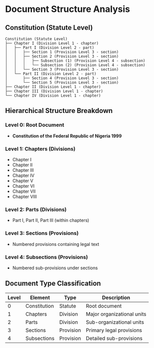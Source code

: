 # Document Structure Analysis

## Constitution (Statute Level)

```
Constitution (Statute Level)
├── Chapter I (Division Level 1 - chapter)
│   ├── Part I (Division Level 2 - part)
│   │   ├── Section 1 (Provision Level 3 - section)
│   │   ├── Section 2 (Provision Level 3 - section)
│   │   │   ├── Subsection (1) (Provision Level 4 - subsection)
│   │   │   └── Subsection (2) (Provision Level 4 - subsection)
│   │   └── Section 3 (Provision Level 3 - section)
│   └── Part II (Division Level 2 - part)
│       ├── Section 4 (Provision Level 3 - section)
│       └── Section 5 (Provision Level 3 - section)
├── Chapter II (Division Level 1 - chapter)
├── Chapter III (Division Level 1 - chapter)
└── Chapter IV (Division Level 1 - chapter)
```

## Hierarchical Structure Breakdown

### Level 0: Root Document
- **Constitution of the Federal Republic of Nigeria 1999**

### Level 1: Chapters (Divisions)
- Chapter I
- Chapter II  
- Chapter III
- Chapter IV
- Chapter V
- Chapter VI
- Chapter VII
- Chapter VIII

### Level 2: Parts (Divisions)
- Part I, Part II, Part III (within chapters)

### Level 3: Sections (Provisions)
- Numbered provisions containing legal text

### Level 4: Subsections (Provisions)
- Numbered sub-provisions under sections

## Document Type Classification

| Level | Element | Type | Description |
|-------|---------|------|-------------|
| 0 | Constitution | Statute | Root document |
| 1 | Chapters | Division | Major organizational units |
| 2 | Parts | Division | Sub-organizational units |
| 3 | Sections | Provision | Primary legal provisions |
| 4 | Subsections | Provision | Detailed sub-provisions |
